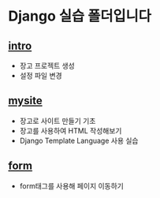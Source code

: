 # Django 실습 폴더입니다
## [intro](./intro)
* 장고 프로젝트 생성 
* 설정 파일 변경
## [mysite](./day02)
* 장고로 사이트 만들기 기초
* 장고를 사용하여 HTML 작성해보기
* Django Template Language 사용 실습
## [form](./day04)
* form태그를 사용해 페이지 이동하기
